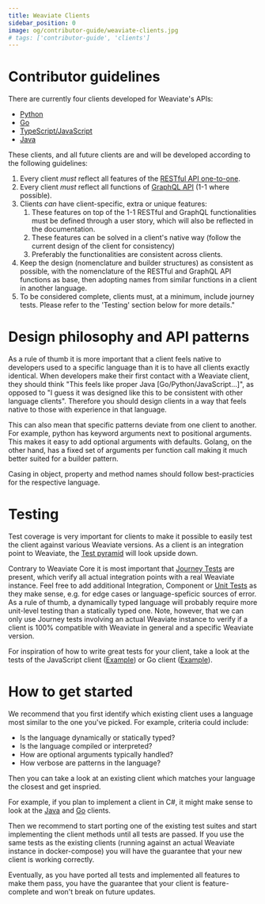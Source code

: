 ```yaml
---
title: Weaviate Clients
sidebar_position: 0
image: og/contributor-guide/weaviate-clients.jpg
# tags: ['contributor-guide', 'clients']
---
```


# Contributor guidelines

There are currently four clients developed for Weaviate's APIs:
* [Python](/developers/weaviate/client-libraries/python/index.md)
* [Go](/developers/weaviate/client-libraries/go.md)
* [TypeScript/JavaScript](developers/weaviate/client-libraries/typescript/index.mdx)
* [Java](/developers/weaviate/client-libraries/java.md)

These clients, and all future clients are and will be developed according to the following guidelines:

1. Every client *must* reflect all features of the [RESTful API one-to-one](/developers/weaviate/api/rest/index.md).
2. Every client *must* reflect all functions of [GraphQL API](/developers/weaviate/api/graphql/index.md) (1-1 where possible).
3. Clients *can* have client-specific, extra or unique features:
   1. These features on top of the 1-1 RESTful and GraphQL functionalities must be defined through a user story, which will also be reflected in the documentation.
   2. These features can be solved in a client's native way (follow the current design of the client for consistency)
   3. Preferably the functionalities are consistent across clients.
4. Keep the design (nomenclature and builder structures) as consistent as possible, with the nomenclature of the RESTful and GraphQL API functions as base, then adopting names from similar functions in a client in another language.
5. To be considered complete, clients must, at a minimum, include journey tests. Please refer to the 'Testing' section below for more details."

# Design philosophy and API patterns

As a rule of thumb it is more important that a client feels native to
developers used to a specific language than it is to have all clients exactly
identical. When developers make their first contact with a Weaviate client,
they should think "This feels like proper Java [Go/Python/JavaScript...]", as
opposed to "I guess it was designed like this to be consistent with other
language clients". Therefore you should design clients in a way that feels
native to those with experience in that language.

This can also mean that specific patterns deviate from one client to another.
For example, python has keyword arguments next to positional arguments. This
makes it easy to add optional arguments with defaults. Golang, on the other
hand, has a fixed set of arguments per function call making it much better
suited for a builder pattern.

Casing in object, property and method names should follow best-practicies for
the respective language.

# Testing

Test coverage is very important for clients to make it possible to easily test
the client against various Weaviate versions. As a client is an integration
point to Weaviate, the [Test pyramid](../weaviate-core/tests.md#test-pyramid)
will look upside down.

Contrary to Weaviate Core it is most important that [Journey
Tests](../weaviate-core/tests.md#journey-tests) are present, which verify all
actual integration points with a real Weaviate instance. Feel free to add
additional Integration, Component or [Unit
Tests](../weaviate-core/tests.md#unit-tests) as they make sense, e.g. for
edge cases or language-speficic sources of error. As a rule of thumb, a
dynamically typed language will probably require more unit-level testing than a
statically typed one. Note, however, that we can only use Journey tests
involving an actual Weaviate instance to verify if a client is 100% compatible
with Weaviate in general and a specific Weaviate version.

For inspiration of how to write great tests for your client, take a look at the
tests of the JavaScript client
([Example](https://github.com/weaviate/weaviate-javascript-client/blob/main/data/journey.test.ts))
or Go client
([Example](https://github.com/weaviate/weaviate-go-client/tree/master/test)).

# How to get started

We recommend that you first identify which existing client uses a language most
similar to the one you've picked. For example, criteria could include:

* Is the language dynamically or statically typed?
* Is the language compiled or interpreted?
* How are optional arguments typically handled?
* How verbose are patterns in the language?

Then you can take a look at an existing client which matches your language the
closest and get inspried.

For example, if you plan to implement a client in C#, it might make sense to look at the
[Java](/developers/weaviate/client-libraries/java.md) and
[Go](/developers/weaviate/client-libraries/go.md) clients.

Then we recommend to start porting one of the existing test suites and start
implementing the client methods until all tests are passed. If you use the same
tests as the existing clients (running against an actual Weaviate instance in
docker-compose) you will have the guarantee that your new client is working
correctly.

Eventually, as you have ported all tests and implemented all features to make
them pass, you have the guarantee that your client is feature-complete and
won't break on future updates.
